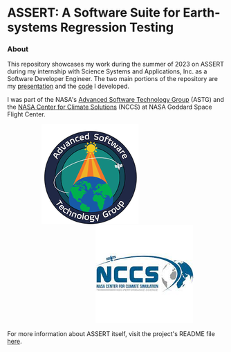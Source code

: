 # ASSERT: A Software Suite for Earth-systems Regression Testing
### About
This repository showcases my work during the summer of 2023 on ASSERT during my internship with Science Systems and Applications, Inc. as a Software Developer Engineer. The two main portions of the repository are my [presentation](./ASSERT_Prez.pdf) and the [code](./assert/) I developed.

I was part of the NASA's [Advanced Software Technology Group](https://astg.pages.smce.nasa.gov/website/) (ASTG) and the [NASA Center for Climate Solutions](https://www.nccs.nasa.gov) (NCCS) at NASA Goddard Space Flight Center.

&nbsp;&nbsp;&nbsp;&nbsp;&nbsp;&nbsp;&nbsp;&nbsp;&nbsp;&nbsp;&nbsp;&nbsp;&nbsp;&nbsp;&nbsp;&nbsp;&nbsp;&nbsp;&nbsp;&nbsp;![ASTG Logo](./Images/ASTG_logo_dark.png)&nbsp;&nbsp;&nbsp;&nbsp;&nbsp;&nbsp;&nbsp;&nbsp;&nbsp;&nbsp;&nbsp;&nbsp;&nbsp;&nbsp;&nbsp;&nbsp;&nbsp;&nbsp;&nbsp;&nbsp;&nbsp;&nbsp;&nbsp;&nbsp;&nbsp;&nbsp;&nbsp;&nbsp;&nbsp;&nbsp;&nbsp;&nbsp;&nbsp;&nbsp;&nbsp;&nbsp;&nbsp;&nbsp;&nbsp;&nbsp;&nbsp;&nbsp;&nbsp;&nbsp;&nbsp;&nbsp;&nbsp;&nbsp;&nbsp;&nbsp;&nbsp;&nbsp;![NCCS Logo](./Images/NCCS_logo.jpeg)

For more information about ASSERT itself, visit the project's README file [here](./assert/doc/README.md).
